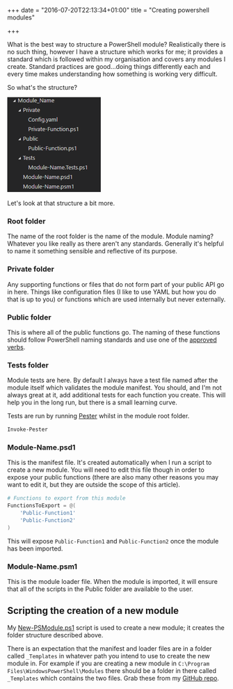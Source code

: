 +++
date = "2016-07-20T22:13:34+01:00"
title = "Creating powershell modules"

+++

What is the best way to structure a PowerShell module?  Realistically there is no such thing, however I have a structure which works for me; it provides a standard which is followed within my organisation and covers any modules I create.  Standard practices are good...doing things differently each and every time makes understanding how something is working very difficult.

So what's the structure?

![](/images/PowerShell-Module-Structure.png)

Let's look at that structure a bit more.

### Root folder
The name of the root folder is the name of the module.  Module naming?  Whatever you like really as there aren't any standards.  Generally it's helpful to name it something sensible and reflective of its purpose.

### Private folder
Any supporting functions or files that do not form part of your public API go in here.  Things like configuration files (I like to use YAML but how you do that is up to you) or functions which are used internally but never externally.

### Public folder
This is where all of the public functions go.  The naming of these functions should follow PowerShell naming standards and use one of the [approved verbs](https://msdn.microsoft.com/en-us/library/ms714428(v=vs.85).aspx).

### Tests folder
Module tests are here.  By default I always have a test file named after the module itself which validates the module manifest.  You should, and I'm not always great at it, add additional tests for each function you create.  This will help you in the long run, but there is a small learning curve.

Tests are run by running [Pester](https://github.com/pester/Pester) whilst in the module root folder.

```powershell
Invoke-Pester
```

### Module-Name.psd1
This is the manifest file.  It's created automatically when I run a script to create a new module. You will need to edit this file though in order to expose your public functions (there are also many other reasons you may want to edit it, but they are outside the scope of this article).

```powershell
# Functions to export from this module
FunctionsToExport = @(
    'Public-Function1'
    'Public-Function2'
)
```

This will expose `Public-Function1` and `Public-Function2` once the module has been imported.

### Module-Name.psm1
This is the module loader file.  When the module is imported, it will ensure that all of the scripts in the Public folder are available to the user.

## Scripting the creation of a new module
My [New-PSModule.ps1](https://github.com/rokett/Powershell-Module-Template) script is used to create a new module; it creates the folder structure described above.

There is an expectation that the manifest and loader files are in a folder called `_Templates` in whatever path you intend to use to create the new module in.  For example if you are creating a new module in `C:\Program Files\WindowsPowerShell\Modules` there should be a folder in there called `_Templates` which contains the two files.  Grab these from my [GitHub repo](https://github.com/rokett/Powershell-Module-Template).